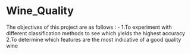 # Wine_Quality
The objectives of this project are as follows : -
1.To experiment with different classification methods to see which yields the highest accuracy
2.To determine which features are the most indicative of a good quality wine
